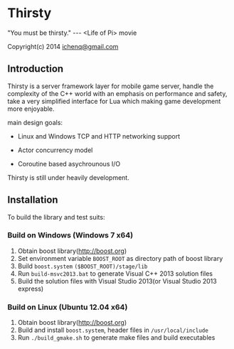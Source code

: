 # Thirsty

"You must be thirsty."  --- &lt;Life of Pi> movie

Copyright(c) 2014 ichenq@gmail.com

## Introduction

Thirsty is a server framework layer for mobile game server, handle the complexity 
of the C++ world with an emphasis on performance and safety, take a very simplified 
interface for Lua which making game development more enjoyable.

main design goals:

* Linux and Windows TCP and HTTP networking support

* Actor concurrency model  

* Coroutine based asychrounous I/O 

Thirsty is still under heavily development.


## Installation

To build the library and test suits:

### Build on Windows (Windows 7 x64)

1. Obtain boost library(http://boost.org) 
2. Set environment variable `BOOST_ROOT` as directory path of boost library
3. Build `boost.system` `($BOOST_ROOT)/stage/lib`
4. Run `build-msvc2013.bat` to generate Visual C++ 2013 solution files
5. Build the solution files with Visual Studio 2013(or Visual Studio 2013 express)

### Build on Linux (Ubuntu 12.04 x64)

1. Obtain boost library(http://boost.org) 
2. Build and install `boost.system`, header files in `/usr/local/include`
3. Run `./build_gmake.sh` to generate make files and build executables
